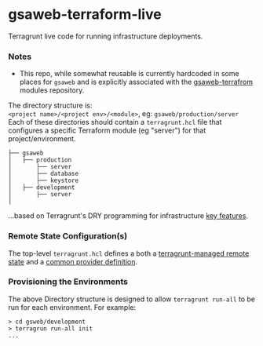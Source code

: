# gsaweb-terraform-live
Terragrunt live code for running infrastructure deployments.  

### Notes
* This repo, while somewhat reusable is currently hardcoded in some places for `gsaweb` and is explicitly associated with the [gsaweb-terrafrom](https://github.com/nanoMFG/gsaweb-terraform) modules repository.

The directory structure is:  
`<project name>/<project env>/<module>`, eg: `gsaweb/production/server`   
Each of these directories should contain a `terragrunt.hcl` file that configures a specific Terraform module (eg "server") for that project/environment.  
```
├── gsaweb  
│   ├── production
│       ├── server
│       ├── database
│       ├── keystore
│   ├── development
│       ├── server
│   
```
...based on Terragrunt's DRY programming for infrastructure [key features](https://terragrunt.gruntwork.io/docs/getting-started/quick-start/#key-features).

### Remote State Configuration(s)
The top-level `terragrunt.hcl` defines a both a [terragrunt-managed remote state](https://terragrunt.gruntwork.io/docs/getting-started/quick-start/#keep-your-backend-configuration-dry) and a [common provider definition](https://terragrunt.gruntwork.io/docs/getting-started/quick-start/#keep-your-provider-configuration-dry).

### Provisioning the Environments
The above Directory structure is designed to allow `terragrunt run-all` to be run for each environment. For example:  
```
> cd gsweb/development
> terragrun run-all init
...
```

